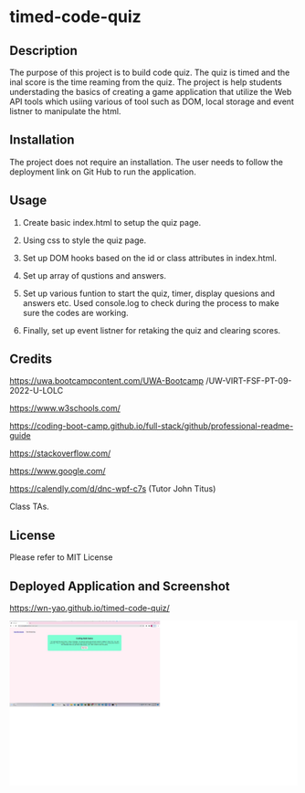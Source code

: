 # timed-code-quiz

## Description

The purpose of this project is to build code quiz. The quiz is timed and the inal score is the time reaming from the quiz. The project is help students understading the basics of creating a game application that utilize the Web API tools which usiing various of tool such as DOM, local storage and event listner to manipulate the html.

## Installation

The project does not require an installation. The user needs to follow the deployment link on Git Hub to run the application.

## Usage

1. Create basic index.html to setup the quiz page.

2. Using css to style the quiz page.

3. Set up DOM hooks based on the id or class attributes in index.html.

4. Set up array of qustions and answers.

5. Set up various funtion to start the quiz, timer, display quesions and answers etc. Used console.log to check during the process to make sure the codes are working. 

6. Finally, set up event listner for retaking the quiz and clearing scores. 

## Credits

https://uwa.bootcampcontent.com/UWA-Bootcamp /UW-VIRT-FSF-PT-09-2022-U-LOLC

https://www.w3schools.com/

https://coding-boot-camp.github.io/full-stack/github/professional-readme-guide

https://stackoverflow.com/

https://www.google.com/

https://calendly.com/d/dnc-wpf-c7s (Tutor John Titus)

Class TAs.

## License 

Please refer to MIT License

## Deployed Application and Screenshot

https://wn-yao.github.io/timed-code-quiz/

![Screenshot](https://github.com/wn-yao/timed-code-quiz/blob/main/assets/images/DeployedPageImage.jpg)



